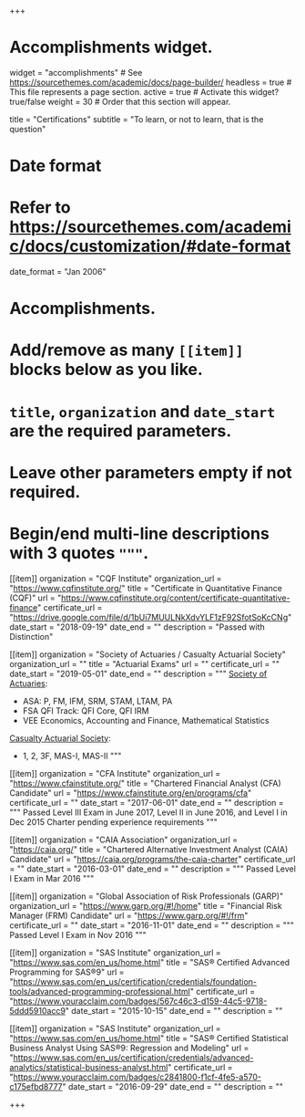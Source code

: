 +++
# Accomplishments widget.
widget = "accomplishments"  # See https://sourcethemes.com/academic/docs/page-builder/
headless = true             # This file represents a page section.
active = true               # Activate this widget? true/false
weight = 30                 # Order that this section will appear.

title = "Certifications"
subtitle = "To learn, or not to learn, that is the question"

# Date format
#   Refer to https://sourcethemes.com/academic/docs/customization/#date-format
date_format = "Jan 2006"

# Accomplishments.
#   Add/remove as many `[[item]]` blocks below as you like.
#   `title`, `organization` and `date_start` are the required parameters.
#   Leave other parameters empty if not required.
#   Begin/end multi-line descriptions with 3 quotes `"""`.

[[item]]
  organization = "CQF Institute"
  organization_url = "https://www.cqfinstitute.org/"
  title = "Certificate in Quantitative Finance (CQF)"
  url = "https://www.cqfinstitute.org/content/certificate-quantitative-finance"
  certificate_url = "https://drive.google.com/file/d/1bUi7MUULNkXdvYLF1zF92SfotSoKcCNg"
  date_start = "2018-09-19"
  date_end = ""
  description = "Passed with Distinction"

[[item]]
  organization = "Society of Actuaries / Casualty Actuarial Society"
  organization_url = ""
  title = "Actuarial Exams"
  url = ""
  certificate_url = ""
  date_start = "2019-05-01"
  date_end = ""
  description = """
  [Society of Actuaries](https://www.soa.org/): 

  - ASA: P, FM, IFM, SRM, STAM, LTAM, PA
  - FSA QFI Track: QFI Core, QFI IRM
  - VEE Economics, Accounting and Finance, Mathematical Statistics

  [Casualty Actuarial Society](https://www.casact.org/): 
  
  - 1, 2, 3F, MAS-I, MAS-II 
  """

[[item]]
  organization = "CFA Institute"
  organization_url = "https://www.cfainstitute.org/"
  title = "Chartered Financial Analyst (CFA) Candidate"
  url = "https://www.cfainstitute.org/en/programs/cfa"
  certificate_url = ""
  date_start = "2017-06-01"
  date_end = ""
  description = """
  Passed Level III Exam in June 2017, Level II in June 2016, and Level I in Dec 2015
  Charter pending experience requirements
  """

[[item]]
  organization = "CAIA Association"
  organization_url = "https://caia.org/"
  title = "Chartered Alternative Investment Analyst (CAIA) Candidate"
  url = "https://caia.org/programs/the-caia-charter"
  certificate_url = ""
  date_start = "2016-03-01"
  date_end = ""
  description = """
  Passed Level I Exam in Mar 2016
  """

[[item]]
  organization = "Global Association of Risk Professionals (GARP)"
  organization_url = "https://www.garp.org/#!/home"
  title = "Financial Risk Manager (FRM) Candidate"
  url = "https://www.garp.org/#!/frm"
  certificate_url = ""
  date_start = "2016-11-01"
  date_end = ""
  description = """
  Passed Level I Exam in Nov 2016
  """

[[item]]
  organization = "SAS Institute"
  organization_url = "https://www.sas.com/en_us/home.html"
  title = "SAS® Certified Advanced Programming for SAS®9"
  url = "https://www.sas.com/en_us/certification/credentials/foundation-tools/advanced-programming-professional.html"
  certificate_url = "https://www.youracclaim.com/badges/567c46c3-d159-44c5-9718-5ddd5910acc9"
  date_start = "2015-10-15"
  date_end = ""
  description = ""

[[item]]
  organization = "SAS Institute"
  organization_url = "https://www.sas.com/en_us/home.html"
  title = "SAS® Certified Statistical Business Analyst Using SAS®9: Regression and Modeling"
  url = "https://www.sas.com/en_us/certification/credentials/advanced-analytics/statistical-business-analyst.html"
  certificate_url = "https://www.youracclaim.com/badges/c2841800-f1cf-4fe5-a570-c175efbd8777"
  date_start = "2016-09-29"
  date_end = ""
  description = ""

+++
